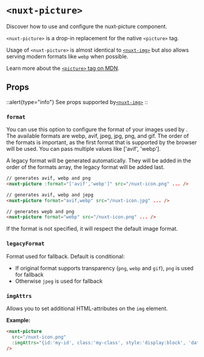 # `<nuxt-picture>`

Discover how to use and configure the nuxt-picture component.

`<nuxt-picture>` is a drop-in replacement for the native `<picture>` tag.

Usage of `<nuxt-picture>` is almost identical to [`<nuxt-img>`](nuxt-img) but also allows serving modern formats like `webp` when possible.

Learn more about the [`<picture>` tag on MDN](https://developer.mozilla.org/en-US/docs/Web/HTML/Element/picture).

## Props

::alert{type="info"}
 See props supported by[`<nuxt-img>`](/components/nuxt-img#props)</a>
::

### `format`

You can use this option to configure the format of your images used by <nuxt-picture>. The available formats are webp, avif, jpeg, jpg, png, and gif. The order of the formats is important, as the first format that is supported by the browser will be used. You can pass multiple values like ['avif', 'webp'].

A legacy format will be generated automatically. They will be added in the order of the formats array, the legacy format will be added last.

```html
// generates avif, webp and png
<nuxt-picture :format="['avif','webp']" src="/nuxt-icon.png" ... />

// generates avif, webp and jepg
<nuxt-picture format="avif,webp" src="/nuxt-icon.jpg" ... />

// generates wepb and png
<nuxt-picture format="webp" src="/nuxt-icon.png" ... />
```

If the format is not specified, it will respect the default image format.

### `legacyFormat`

Format used for fallback. Default is conditional:

- If original format supports transparency (`png`, `webp` and `gif`), `png` is used for fallback
- Otherwise `jpeg` is used for fallback

### `imgAttrs`

Allows you to set additional HTML-attributes on the `img` element.

**Example:**

```html
<nuxt-picture
  src="/nuxt-icon.png"
  :imgAttrs="{id:'my-id', class:'my-class', style:'display:block', 'data-my-data': 'my-value'}"
/>
```
